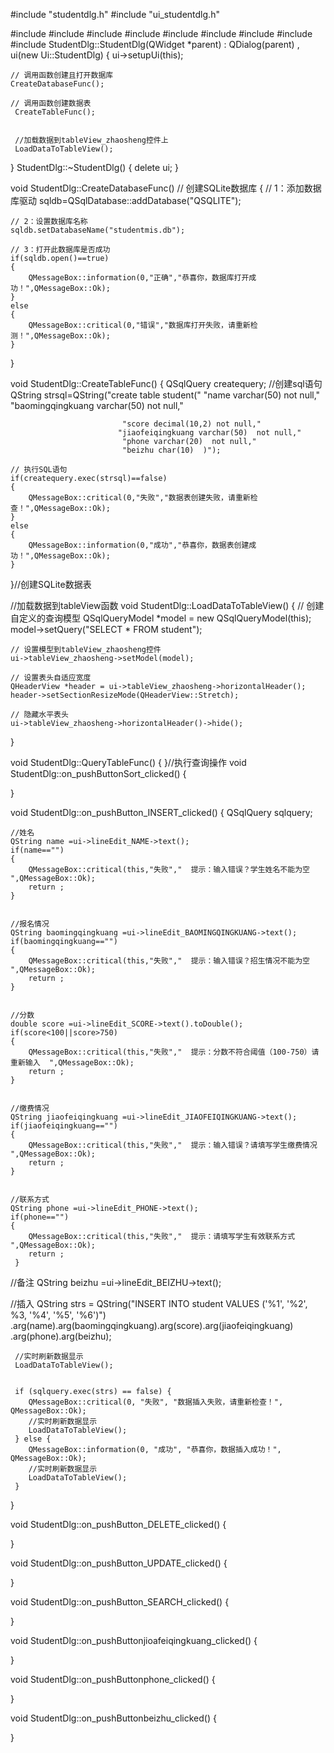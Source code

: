 #include "studentdlg.h"
#include "ui_studentdlg.h"

#include <QApplication>
#include <QTableView>
#include <QSqlDatabase>
#include <QSqlQueryModel>
#include<QSqlTableModel>
#include <QHeaderView>
#include <QAbstractItemView>
#include <QStyledItemDelegate>
#include <QTextOption>
StudentDlg::StudentDlg(QWidget *parent)
    : QDialog(parent)
    , ui(new Ui::StudentDlg)
{
    ui->setupUi(this);

    // 调用函数创建且打开数据库
    CreateDatabaseFunc();

    // 调用函数创建数据表
     CreateTableFunc();


     //加载数据到tableView_zhaosheng控件上
     LoadDataToTableView();

}
StudentDlg::~StudentDlg()
{
    delete ui;
}

void StudentDlg::CreateDatabaseFunc()  // 创建SQLite数据库
{
    // 1：添加数据库驱动
    sqldb=QSqlDatabase::addDatabase("QSQLITE");

    // 2：设置数据库名称
    sqldb.setDatabaseName("studentmis.db");

    // 3：打开此数据库是否成功
    if(sqldb.open()==true)
    {
        QMessageBox::information(0,"正确","恭喜你，数据库打开成功！",QMessageBox::Ok);
    }
    else
    {
        QMessageBox::critical(0,"错误","数据库打开失败，请重新检测！",QMessageBox::Ok);
    }
}


void StudentDlg::CreateTableFunc()
 {
    QSqlQuery createquery;
    //创建sql语句
    QString strsql=QString("create table student("
                             "name varchar(50)  not null,"
                             "baomingqingkuang varchar(50) not null,"

                             "score decimal(10,2) not null,"
                            "jiaofeiqingkuang varchar(50)  not null,"
                             "phone varchar(20)  not null,"
                             "beizhu char(10)  )");

    // 执行SQL语句
    if(createquery.exec(strsql)==false)
    {
        QMessageBox::critical(0,"失败","数据表创建失败，请重新检查！",QMessageBox::Ok);
    }
    else
    {
        QMessageBox::information(0,"成功","恭喜你，数据表创建成功！",QMessageBox::Ok);
    }

 }//创建SQLite数据表


 //加载数据到tableView函数
 void StudentDlg::LoadDataToTableView()
 {
    // 创建自定义的查询模型
    QSqlQueryModel *model = new QSqlQueryModel(this);
    model->setQuery("SELECT * FROM student");

    // 设置模型到tableView_zhaosheng控件
    ui->tableView_zhaosheng->setModel(model);

    // 设置表头自适应宽度
    QHeaderView *header = ui->tableView_zhaosheng->horizontalHeader();
    header->setSectionResizeMode(QHeaderView::Stretch);

    // 隐藏水平表头
    ui->tableView_zhaosheng->horizontalHeader()->hide();

 }


 void StudentDlg::QueryTableFunc()
    {
    }//执行查询操作
void StudentDlg::on_pushButtonSort_clicked()
{

}


void StudentDlg::on_pushButton_INSERT_clicked()
{
    QSqlQuery sqlquery;


    //姓名
    QString name =ui->lineEdit_NAME->text();
    if(name=="")
    {
        QMessageBox::critical(this,"失败","  提示：输入错误？学生姓名不能为空  ",QMessageBox::Ok);
        return ;
    }


    //报名情况
    QString baomingqingkuang =ui->lineEdit_BAOMINGQINGKUANG->text();
    if(baomingqingkuang=="")
    {
        QMessageBox::critical(this,"失败","  提示：输入错误？招生情况不能为空  ",QMessageBox::Ok);
        return ;
    }


    //分数
    double score =ui->lineEdit_SCORE->text().toDouble();
    if(score<100||score>750)
    {
        QMessageBox::critical(this,"失败","  提示：分数不符合阈值（100-750）请重新输入  ",QMessageBox::Ok);
        return ;
    }


    //缴费情况
    QString jiaofeiqingkuang =ui->lineEdit_JIAOFEIQINGKUANG->text();
    if(jiaofeiqingkuang=="")
    {
        QMessageBox::critical(this,"失败","  提示：输入错误？请填写学生缴费情况  ",QMessageBox::Ok);
        return ;
    }


    //联系方式
    QString phone =ui->lineEdit_PHONE->text();
    if(phone=="")
    {
        QMessageBox::critical(this,"失败","  提示：请填写学生有效联系方式  ",QMessageBox::Ok);
        return ;
     }

//备注
     QString beizhu =ui->lineEdit_BEIZHU->text();


//插入
     QString strs = QString("INSERT INTO student VALUES ('%1', '%2', %3, '%4', '%5', '%6')")
                        .arg(name).arg(baomingqingkuang).arg(score).arg(jiaofeiqingkuang)
                        .arg(phone).arg(beizhu);

     //实时刷新数据显示
     LoadDataToTableView();


     if (sqlquery.exec(strs) == false) {
        QMessageBox::critical(0, "失败", "数据插入失败，请重新检查！", QMessageBox::Ok);
        //实时刷新数据显示
        LoadDataToTableView();
     } else {
        QMessageBox::information(0, "成功", "恭喜你，数据插入成功！", QMessageBox::Ok);
        //实时刷新数据显示
        LoadDataToTableView();
     }
}

void StudentDlg::on_pushButton_DELETE_clicked()
{

}

void StudentDlg::on_pushButton_UPDATE_clicked()
{

}

void StudentDlg::on_pushButton_SEARCH_clicked()
{

}

void StudentDlg::on_pushButtonjioafeiqingkuang_clicked()
{

}

void StudentDlg::on_pushButtonphone_clicked()
{

}

void StudentDlg::on_pushButtonbeizhu_clicked()
{

}

